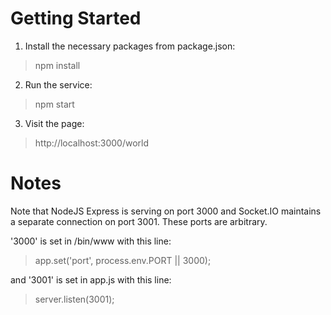 # Getting Started

1. Install the necessary packages from package.json:

> npm install 

2. Run the service:

> npm start

3. Visit the page:

> http://localhost:3000/world

# Notes

Note that NodeJS Express is serving on port 3000 and Socket.IO maintains a separate connection on port 3001.  These ports are arbitrary.  

'3000' is set in /bin/www with this line:

> app.set('port', process.env.PORT || 3000);

and '3001' is set in app.js with this line:

> server.listen(3001);

